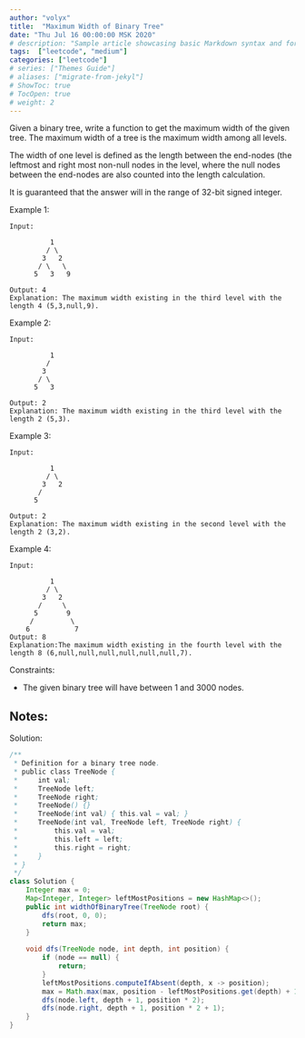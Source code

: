 ```yaml
---
author: "volyx"
title:  "Maximum Width of Binary Tree"
date: "Thu Jul 16 00:00:00 MSK 2020"
# description: "Sample article showcasing basic Markdown syntax and formatting for HTML elements."
tags:  ["leetcode", "medium"]
categories: ["leetcode"]
# series: ["Themes Guide"]
# aliases: ["migrate-from-jekyl"]
# ShowToc: true
# TocOpen: true
# weight: 2
---
```


Given a binary tree, write a function to get the maximum width of the given tree. The maximum width of a tree is the maximum width among all levels.

The width of one level is defined as the length between the end-nodes (the leftmost and right most non-null nodes in the level, where the null nodes between the end-nodes are also counted into the length calculation.

It is guaranteed that the answer will in the range of 32-bit signed integer.

Example 1:
```
Input: 

          1
         / \
        3   2
       / \   \  
      5   3   9 

Output: 4
Explanation: The maximum width existing in the third level with the length 4 (5,3,null,9).
```
Example 2:
```
Input: 

          1
         /  
        3    
       / \       
      5   3     

Output: 2
Explanation: The maximum width existing in the third level with the length 2 (5,3).
```
Example 3:
```
Input: 

          1
         / \
        3   2 
       /        
      5      

Output: 2
Explanation: The maximum width existing in the second level with the length 2 (3,2).
```
Example 4:
```
Input: 

          1
         / \
        3   2
       /     \  
      5       9 
     /         \
    6           7
Output: 8
Explanation:The maximum width existing in the fourth level with the length 8 (6,null,null,null,null,null,null,7).
```
 

Constraints:
- The given binary tree will have between 1 and 3000 nodes.

Notes:
- 


Solution:

```java
/**
 * Definition for a binary tree node.
 * public class TreeNode {
 *     int val;
 *     TreeNode left;
 *     TreeNode right;
 *     TreeNode() {}
 *     TreeNode(int val) { this.val = val; }
 *     TreeNode(int val, TreeNode left, TreeNode right) {
 *         this.val = val;
 *         this.left = left;
 *         this.right = right;
 *     }
 * }
 */
class Solution {
    Integer max = 0;
    Map<Integer, Integer> leftMostPositions = new HashMap<>();
    public int widthOfBinaryTree(TreeNode root) {
        dfs(root, 0, 0);
        return max;
    }
    
    void dfs(TreeNode node, int depth, int position) {
        if (node == null) {
            return;
        }
        leftMostPositions.computeIfAbsent(depth, x -> position);
        max = Math.max(max, position - leftMostPositions.get(depth) + 1);
        dfs(node.left, depth + 1, position * 2);
        dfs(node.right, depth + 1, position * 2 + 1);
    }
}
